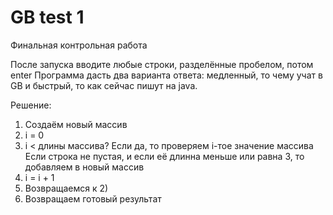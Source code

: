 # GB test 1

Финальная контрольная работа

После запуска вводите любые строки, разделённые пробелом, потом enter
Программа дасть два варианта ответа: медленный, то чему учат в GB
и быстрый, то как сейчас пишут на java.

Решение:
1) Создаём новый массив
2) i = 0
3) i < длины массива? Если да, то проверяем i-тое значение массива
Если строка не пустая, и если её длинна меньше или равна 3, то добавляем в новый массив
4) i = i + 1
5) Возвращаемся к 2) 
6) Возвращаем готовый результат